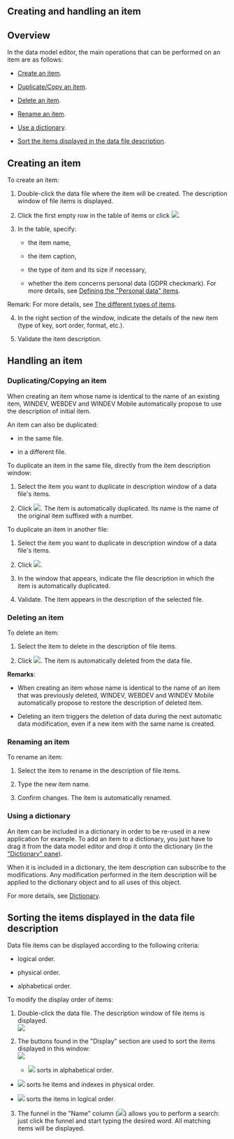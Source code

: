 


## Creating and handling an item
			



<a name="NOTE1"></a>
<a name="NOTE1_1"></a>


## Overview
<a name="overview_ELTTEXTE000214"></a>
In the data model editor, the main operations that can be performed on an item are as follows:

- [Create an item](#NOTE2_1).

- [Duplicate/Copy an item](#NOTE3_1).

- [Delete an item](#NOTE3_2).

- [Rename an item](#NOTE3_3).

- [Use a dictionary](#NOTE3_4).

- [Sort the items displayed in the data file description](#NOTE4_1).




<a name="NOTE2"></a>
<a name="NOTE2_1"></a>


## Creating an item
<a name="creating_item_ELTTEXTE000238"></a>
To create an item: 

1. Double-click the data file where the item will be created. The description window of file items is displayed.

2. Click the first empty row in the table of items or click ![](https://doc.pcsoft.fr/en-US/images/image.awp?langid=3&name=Manipulations_rubriques%20-%20HC%20N%B0001%201.GIF).

3. In the table, specify: 

	- the item name,

	- the item caption,

	- the type of item and its size if necessary,

	- whether the item concerns personal data (GDPR checkmark). For more details, see [Defining the "Personal data" items](../Editeurs/1410086744.md).


 Remark: For more details, see [The different types of items](../Editeurs/2011026.md).

4. In the right section of the window, indicate the details of the new item (type of key, sort order, format, etc.).

5. Validate the item description.




<a name="NOTE3"></a>
<a name="NOTE3_1"></a>


## Handling an item
<a name="handling_item_ELTTEXTE000262"></a>


### Duplicating/Copying an item
<a name="duplicatingcopying_item_ELTPARAGRAPHE000068"></a>

When creating an item whose name is identical to the name of an existing item, WINDEV, WEBDEV and WINDEV Mobile automatically propose to use the description of initial item.

An item can also be duplicated: 

- in the same file.

- in a different file.  




To duplicate an item in the same file, directly from the item description window: 

1. Select the item you want to duplicate in description window of a data file's items.

2. Click ![](https://doc.pcsoft.fr/en-US/images/image.awp?langid=3&name=Manipulations_rubriques%20-%20HC%20N%B0001%209.gif). The item is automatically duplicated. Its name is the name of the original item suffixed with a number.




To duplicate an item in another file: 

1. Select the item you want to duplicate in description window of a data file's items.

2. Click ![](https://doc.pcsoft.fr/en-US/images/image.awp?langid=3&name=Manipulations_rubriques%20-%20HC%20N%B0001%2010.gif). 

3. In the window that appears, indicate the file description in which the item is automatically duplicated. 

4. Validate. The item appears in the description of the selected file.



<a name="NOTE3_2"></a>


### Deleting an item
<a name="deleting_item_ELTPARAGRAPHE000098"></a>

To delete an item:

1. Select the item to delete in the description of file items.

2. Click ![](https://doc.pcsoft.fr/en-US/images/image.awp?langid=3&name=Manipulations_rubriques%20-%20HC%20N%B0001%202.gif). The item is automatically deleted from the data file.




**Remarks**: 

- When creating an item whose name is identical to the name of an item that was previously deleted, WINDEV, WEBDEV and WINDEV Mobile automatically propose to restore the description of deleted item.

- Deleting an item triggers the deletion of data during the next automatic data modification, even if a new item with the same name is created.



<a name="NOTE3_3"></a>


### Renaming an item
<a name="renaming_item_ELTPARAGRAPHE000115"></a>

To rename an item:

1. Select the item to rename in the description of file items.

2. Type the new item name.

3. Confirm changes. The item is automatically renamed.



<a name="NOTE3_4"></a>


### Using a dictionary
<a name="using_dictionary_ELTPARAGRAPHE000126"></a>

An item can be included in a dictionary in order to be re-used in a new application for example. To add an item to a dictionary, you just have to drag it from the data model editor and drop it onto the dictionary (in the ["Dictionary" pane](../Editeurs/2027014.md)).

When it is included in a dictionary, the item description can subscribe to the modifications. Any modification performed in the item description will be applied to the dictionary object and to all uses of this object.

For more details, see [Dictionary](../Editeurs/2023002.md).

<a name="NOTE4"></a>
<a name="NOTE4_1"></a>


## Sorting the items displayed in the data file description
<a name="sorting_the_items_displayed_the_data_file_description_ELTTEXTE000304"></a>
Data file items can be displayed according to the following criteria: 

- logical order. 

- physical order. 

- alphabetical order.




To modify the display order of items: 

1. Double-click the data file. The description window of file items is displayed. <br>![](https://doc.pcsoft.fr/en-US/images/image.awp?langid=3&name=Manipulations_rubriques%20-%20HC%20N%B0001.gif&type=thumb)


2. The buttons found in the "Display" section are used to sort the items displayed in this window: <br>![](https://doc.pcsoft.fr/en-US/images/image.awp?langid=3&name=Manipulations_rubriques%20-%20HC%20N%B0001%203.gif)


	- ![](https://doc.pcsoft.fr/en-US/images/image.awp?langid=3&name=Manipulations_rubriques%20-%20HC%20N%B0001%204.gif) sorts in alphabetical order. 

- ![](https://doc.pcsoft.fr/en-US/images/image.awp?langid=3&name=Manipulations_rubriques%20-%20HC%20N%B0001%205.gif) sorts he items and indexes in physical order. 

- ![](https://doc.pcsoft.fr/en-US/images/image.awp?langid=3&name=Manipulations_rubriques%20-%20HC%20N%B0002.gif) sorts the items in logical order. 

3. The funnel in the "Name" column (![](https://doc.pcsoft.fr/en-US/images/image.awp?langid=3&name=Manipulations_rubriques%20-%20HC%20N%B0001%206.gif)) allows you to perform a search: just click the funnel and start typing the desired word. All matching items will be displayed.  





